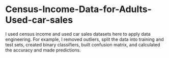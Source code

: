 # Census-Income-Data-for-Adults-Used-car-sales
I used census income and used car sales datasets here to apply data engineering. For example, I removed outliers, split the data into training and test sets, created binary classifiers, built confusion matrix, and calculated the accuracy and made predictions.
